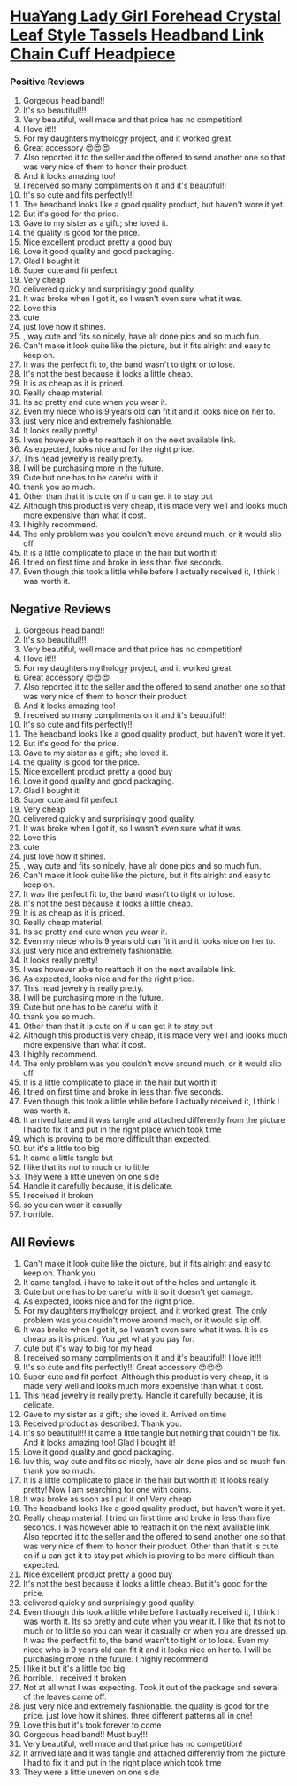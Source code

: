 # [HuaYang Lady Girl Forehead Crystal Leaf Style Tassels Headband Link Chain Cuff Headpiece](https://products.checkmycream.com/products/HuaYang-Lady-Girl-Forehead-Crystal-Leaf-Style-Tassels-Headband-Link-Chain-Cuff-Headpiece.html)

### Positive Reviews

<ol>
      <li>Gorgeous head band!!</li>
      <li>It&#x27;s so beautiful!!!</li>
      <li>Very beautiful, well made and that price has no competition!</li>
      <li>I love it!!!</li>
      <li>For my daughters mythology project, and it worked great.</li>
      <li>Great accessory 😍😍😍</li>
      <li>Also reported it to the seller and the offered to send another one so that was very nice of them to honor their product.</li>
      <li>And it looks amazing too!</li>
      <li>I received so many compliments on it and it&#x27;s beautiful!!</li>
      <li>It&#x27;s so cute and fits perfectly!!!</li>
      <li>The headband looks like a good quality product, but haven&#x27;t wore it yet.</li>
      <li>But it&#x27;s good for the price.</li>
      <li>Gave to my sister as a gift.; she loved it.</li>
      <li>the quality is good for the price.</li>
      <li>Nice  excellent product pretty a good buy</li>
      <li>Love it good quality and good packaging.</li>
      <li>Glad I bought it!</li>
      <li>Super cute and fit perfect.</li>
      <li>Very cheap</li>
      <li>delivered quickly and surprisingly good quality.</li>
      <li>It was broke when I got it, so I wasn&#x27;t even sure what it was.</li>
      <li>Love this</li>
      <li>cute</li>
      <li>just love how it shines.</li>
      <li>, way cute and fits so nicely, have alr done pics and so much fun.</li>
      <li>Can&#x27;t make it look quite like the picture, but it fits alright and easy to keep on.</li>
      <li>It was the perfect fit to, the band wasn&#x27;t to tight or to lose.</li>
      <li>It&#x27;s not the best because it looks a little cheap.</li>
      <li>It is as cheap as it is priced.</li>
      <li>Really cheap material.</li>
      <li>Its so pretty and cute when you wear it.</li>
      <li>Even my niece who is 9 years old can fit it and it looks nice on her to.  </li>
      <li>just very nice and extremely fashionable.</li>
      <li>It looks really pretty!</li>
      <li>I was however able to reattach it on the next available link.</li>
      <li>As expected, looks nice and for the right price.</li>
      <li>This head jewelry is really pretty.</li>
      <li>I will be purchasing more in the future.</li>
      <li>Cute but one has to be careful with it</li>
      <li>thank you so much.</li>
      <li>Other than that it is cute on if u can get it to stay put</li>
      <li>Although this product is very cheap, it is made very well and looks much more expensive than what it cost.</li>
      <li>I highly recommend.</li>
      <li>The only problem was you couldn&#x27;t move around much, or it would slip off.</li>
      <li>It is a little complicate to place in the hair but worth it!</li>
      <li>I tried on first time and broke in less than five seconds.</li>
      <li>Even though this took a little while before I actually received it, I think I was worth it.</li>
</ol>


<h2>Negative Reviews</h2>
<ol>
<li> Gorgeous head band!!</li>
<li> It&#x27;s so beautiful!!!</li>
<li> Very beautiful, well made and that price has no competition!</li>
<li> I love it!!!</li>
<li> For my daughters mythology project, and it worked great.</li>
<li> Great accessory 😍😍😍</li>
<li> Also reported it to the seller and the offered to send another one so that was very nice of them to honor their product.</li>
<li> And it looks amazing too!</li>
<li> I received so many compliments on it and it&#x27;s beautiful!!</li>
<li> It&#x27;s so cute and fits perfectly!!!</li>
<li> The headband looks like a good quality product, but haven&#x27;t wore it yet.</li>
<li> But it&#x27;s good for the price.</li>
<li> Gave to my sister as a gift.; she loved it.</li>
<li> the quality is good for the price.</li>
<li> Nice  excellent product pretty a good buy</li>
<li> Love it good quality and good packaging.</li>
<li> Glad I bought it!</li>
<li> Super cute and fit perfect.</li>
<li> Very cheap</li>
<li> delivered quickly and surprisingly good quality.</li>
<li> It was broke when I got it, so I wasn&#x27;t even sure what it was.</li>
<li> Love this</li>
<li> cute</li>
<li> just love how it shines.</li>
<li> , way cute and fits so nicely, have alr done pics and so much fun.</li>
<li> Can&#x27;t make it look quite like the picture, but it fits alright and easy to keep on.</li>
<li> It was the perfect fit to, the band wasn&#x27;t to tight or to lose.</li>
<li> It&#x27;s not the best because it looks a little cheap.</li>
<li> It is as cheap as it is priced.</li>
<li> Really cheap material.</li>
<li> Its so pretty and cute when you wear it.</li>
<li> Even my niece who is 9 years old can fit it and it looks nice on her to.  </li>
<li> just very nice and extremely fashionable.</li>
<li> It looks really pretty!</li>
<li> I was however able to reattach it on the next available link.</li>
<li> As expected, looks nice and for the right price.</li>
<li> This head jewelry is really pretty.</li>
<li> I will be purchasing more in the future.</li>
<li> Cute but one has to be careful with it</li>
<li> thank you so much.</li>
<li> Other than that it is cute on if u can get it to stay put</li>
<li> Although this product is very cheap, it is made very well and looks much more expensive than what it cost.</li>
<li> I highly recommend.</li>
<li> The only problem was you couldn&#x27;t move around much, or it would slip off.</li>
<li> It is a little complicate to place in the hair but worth it!</li>
<li> I tried on first time and broke in less than five seconds.</li>
<li> Even though this took a little while before I actually received it, I think I was worth it.</li>
<li> It arrived late and it was tangle and attached differently from the picture I had to fix it and put in the right place which took time</li>
<li> which is proving to be more difficult than expected.</li>
<li> but it&#x27;s a little too big</li>
<li> It came a little tangle but</li>
<li> I like that its not to much or to little</li>
<li> They were a little uneven on one side</li>
<li> Handle it carefully because, it is delicate.</li>
<li> I received it broken</li>
<li> so you can wear it casually</li>
<li> horrible.</li>
</ol>

<h2>All Reviews</h2>

<ol>
    <li> Can&#x27;t make it look quite like the picture, but it fits alright and easy to keep on. Thank you</li>
    <li> It came tangled. i have to take it out of the holes and untangle it.</li>
    <li> Cute but one has to be careful with it so it doesn&#x27;t get damage.</li>
    <li> As expected, looks nice and for the right price.</li>
    <li> For my daughters mythology project, and it worked great. The only problem was you couldn&#x27;t move around much, or it would slip off.</li>
    <li> It was broke when I got it, so I wasn&#x27;t even sure what it was. It is as cheap as it is priced. You get what you pay for.</li>
    <li> cute but it&#x27;s way to big for my head</li>
    <li> I received so many compliments on it and it&#x27;s beautiful!! I love it!!!</li>
    <li> It&#x27;s so cute and fits perfectly!!! Great accessory 😍😍😍</li>
    <li> Super cute and fit perfect. Although this product is very cheap, it is made very well and looks much more expensive than what it cost.</li>
    <li> This head jewelry is really pretty. Handle it carefully because, it is delicate.</li>
    <li> Gave to my sister as a gift.; she loved it. Arrived on time</li>
    <li> Received product as described. Thank you.</li>
    <li> It&#x27;s so beautiful!!! It came a little tangle but nothing that couldn&#x27;t be fix. And it looks amazing too! Glad I bought it!</li>
    <li> Love it good quality and good packaging.</li>
    <li> luv this, way cute and fits so nicely, have alr done pics and so much fun. thank you so much.</li>
    <li> It is a little complicate to place in the hair but worth it! It looks really pretty! Now I am searching for one with coins.</li>
    <li> It was broke as soon as I put it on! Very cheap</li>
    <li> The headband looks like a good quality product, but haven&#x27;t wore it yet.</li>
    <li> Really cheap material. I tried on first time and broke in less than five seconds. I was however able to reattach it on the next available link. Also reported it to the seller and the offered to send another one so that was very nice of them to honor their product. Other than that it is cute on if u can get it to stay put which is proving to be more difficult than expected.</li>
    <li> Nice  excellent product pretty a good buy</li>
    <li> It&#x27;s not the best because it looks a little cheap. But it&#x27;s good for the price.</li>
    <li> delivered quickly and surprisingly good quality.</li>
    <li> Even though this took a little while before I actually received it, I think I was worth it. Its so pretty and cute when you wear it. I like that its not to much or to little so you can wear it casually or when you are dressed up. It was the perfect fit to, the band wasn&#x27;t to tight or to lose. Even my niece who is 9 years old can fit it and it looks nice on her to.  I will be purchasing more in the future. I highly recommend.</li>
    <li> I like it but it&#x27;s a little too big</li>
    <li> horrible. I received it broken</li>
    <li> Not at all what I was expecting. Took it out of the package and several of the leaves came off.</li>
    <li> just very nice and extremely fashionable. the quality is good for the price. just love how it shines. three different patterns all in one!</li>
    <li> Love this but it&#x27;s took forever to come</li>
    <li> Gorgeous head band!! Must buy!!!</li>
    <li> Very beautiful, well made and that price has no competition!</li>
    <li> It arrived late and it was tangle and attached differently from the picture I had to fix it and put in the right place which took time</li>
    <li> They were a little uneven on one side</li>
</ol>




